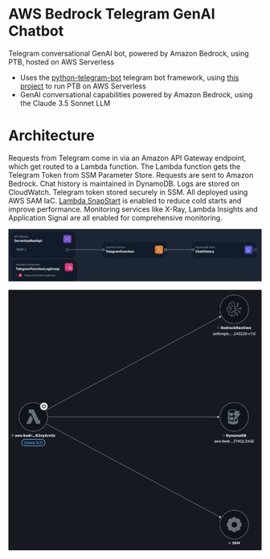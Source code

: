 # AWS Bedrock Telegram GenAI Chatbot
Telegram conversational GenAI bot, powered by Amazon Bedrock, using PTB, hosted on AWS Serverless

- Uses the [python-telegram-bot](https://pypi.org/project/python-telegram-bot/) telegram bot framework, using [this project](https://github.com/jojo786/Sample-Python-Telegram-Bot-AWS-Serverless-PTBv20) to run PTB on AWS Serverless
- GenAI conversational capabilities powered by Amazon Bedrock, using the Claude 3.5 Sonnet LLM

# Architecture
Requests from Telegram come in via an Amazon API Gateway endpoint, which get routed to a Lambda function. The Lambda function gets the Telegram Token from SSM Parameter Store. Requests are sent to Amazon Bedrock. Chat history is maintained in DynamoDB. Logs are stored on CloudWatch. Telegram token stored securely in SSM. All deployed using AWS SAM IaC. [Lambda SnapStart](https://hacksaw.co.za/blog/aws-lambda-snapstart-for-python/) is enabled to reduce cold starts and improve performance. Monitoring services like X-Ray, Lambda Insights and Application Signal are all enabled for comprehensive monitoring.

![architecture](docs/telegram-bedrock-architecture.png)

![service map](docs/telegram-bedrock-service-map.png)